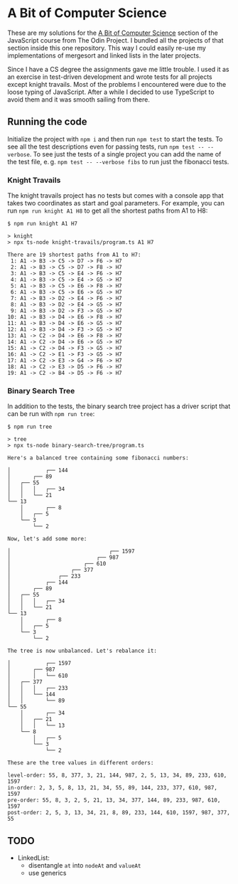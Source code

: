 # A Bit of Computer Science

These are my solutions for the [A Bit of Computer Science](https://www.theodinproject.com/paths/full-stack-javascript/courses/javascript#a-bit-of-computer-science) section of the JavaScript course from The Odin Project. I bundled all the projects of that section inside this one repository. This way I could easily re-use my implementations of mergesort and linked lists in the later projects.

Since I have a CS degree the assignments gave me little trouble. I used it as an exercise in test-driven development and wrote tests for all projects except knight travails. Most of the problems I encountered were due to the loose typing of JavaScript. After a while I decided to use TypeScript to avoid them and it was smooth sailing from there.

## Running the code
Initialize the project with `npm i` and then run `npm test` to start the tests. To see all the test descriptions even for passing tests, run `npm test -- --verbose`. To see just the tests of a single project you can add the name of the test file, e.&thinsp;g. `npm test -- --verbose fibs` to run just the fibonacci tests.

### Knight Travails
The knight travails project has no tests but comes with a console app that takes two coordinates as start and goal parameters. For example, you can run `npm run knight A1 H8` to get all the shortest paths from A1 to H8:

```
$ npm run knight A1 H7

> knight
> npx ts-node knight-travails/program.ts A1 H7

There are 19 shortest paths from A1 to H7:
 1: A1 -> B3 -> C5 -> D7 -> F6 -> H7
 2: A1 -> B3 -> C5 -> D7 -> F8 -> H7
 3: A1 -> B3 -> C5 -> E4 -> F6 -> H7
 4: A1 -> B3 -> C5 -> E4 -> G5 -> H7
 5: A1 -> B3 -> C5 -> E6 -> F8 -> H7
 6: A1 -> B3 -> C5 -> E6 -> G5 -> H7
 7: A1 -> B3 -> D2 -> E4 -> F6 -> H7
 8: A1 -> B3 -> D2 -> E4 -> G5 -> H7
 9: A1 -> B3 -> D2 -> F3 -> G5 -> H7
10: A1 -> B3 -> D4 -> E6 -> F8 -> H7
11: A1 -> B3 -> D4 -> E6 -> G5 -> H7
12: A1 -> B3 -> D4 -> F3 -> G5 -> H7
13: A1 -> C2 -> D4 -> E6 -> F8 -> H7
14: A1 -> C2 -> D4 -> E6 -> G5 -> H7
15: A1 -> C2 -> D4 -> F3 -> G5 -> H7
16: A1 -> C2 -> E1 -> F3 -> G5 -> H7
17: A1 -> C2 -> E3 -> G4 -> F6 -> H7
18: A1 -> C2 -> E3 -> D5 -> F6 -> H7
19: A1 -> C2 -> B4 -> D5 -> F6 -> H7
```

### Binary Search Tree
In addition to the tests, the binary search tree project has a driver script that can be run with `npm run tree`:

```
$ npm run tree

> tree
> npx ts-node binary-search-tree/program.ts

Here's a balanced tree containing some fibonacci numbers:

│           ┌── 144
│       ┌── 89
│   ┌── 55
│   │   │   ┌── 34
│   │   └── 21
└── 13
    │       ┌── 8
    │   ┌── 5
    └── 3
        └── 2

Now, let's add some more:

│                               ┌── 1597
│                           ┌── 987
│                       ┌── 610
│                   ┌── 377
│               ┌── 233
│           ┌── 144
│       ┌── 89
│   ┌── 55
│   │   │   ┌── 34
│   │   └── 21
└── 13
    │       ┌── 8
    │   ┌── 5
    └── 3
        └── 2

The tree is now unbalanced. Let's rebalance it:

│           ┌── 1597
│       ┌── 987
│       │   └── 610
│   ┌── 377
│   │   │   ┌── 233
│   │   └── 144
│   │       └── 89
└── 55
    │       ┌── 34
    │   ┌── 21
    │   │   └── 13
    └── 8
        │   ┌── 5
        └── 3
            └── 2

These are the tree values in different orders:

level-order: 55, 8, 377, 3, 21, 144, 987, 2, 5, 13, 34, 89, 233, 610, 1597
in-order: 2, 3, 5, 8, 13, 21, 34, 55, 89, 144, 233, 377, 610, 987, 1597
pre-order: 55, 8, 3, 2, 5, 21, 13, 34, 377, 144, 89, 233, 987, 610, 1597
post-order: 2, 5, 3, 13, 34, 21, 8, 89, 233, 144, 610, 1597, 987, 377, 55
```

## TODO
- LinkedList:
    - disentangle `at` into `nodeAt` and `valueAt`
    - use generics
